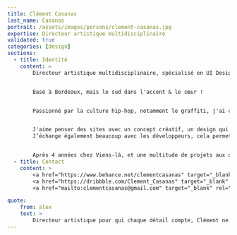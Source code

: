 ```yaml
---
title: Clément Casanas
last_name: Casanas
portrait: /assets/images/persons/clement-casanas.jpg
expertise: Directeur artistique multidisciplinaire
validated: true
categories: [design]
sections:
  - title: Identité
    content: >
        Directeur artistique multidisciplinaire, spécialisé en UI Design & Création d'identité.


        Basé à Bordeaux, mais le sud dans l'accent & le cœur !


        Passionné par la culture hip-hop, notamment le graffiti, j'ai commencé mes études en travaillant sur des projets typographiques. J'ai ensuite découvert le web design et j'ai aimé la force qu’offre ce médium pour raconter des histoires avec une créativité (presque) sans limites.


        J'aime penser des sites avec un concept créatif, un design qui se prête au mouvement et toujours avec le sens du détail.
        J’échange également beaucoup avec les développeurs, cela permet d’avoir une compréhension plus technique sur les projets, et ainsi aboutir sur des sites innovants sans perdre en performance et dégrader l'expérience.


        Après 4 années chez Viens-là, et une multitude de projets aux différentes couleurs et objectifs, je me suis lancé à mon compte et je travaille aujourd'hui pour des agences et studios dans toute la France.
  - title: Contact
    content: >
        <a href="https://www.behance.net/clementcasanas" target="_blank" rel="noreferrer">Behance</a> –
        <a href="https://dribbble.com/Clement_Casanas" target="_blank" rel="noreferrer">Dribbble</a> –
        <a href="mailto:clementcasanas@gmail.com" target="_blank" rel="noreferrer">Mail</a>

quote:
    from: alex
    text: >
        Directeur artistique pour qui chaque détail compte, Clément ne laisse rien au hasard et met tout son cœur et son talent dans ses productions ! Nous créons des sites et expériences interactives avec Clément depuis 2015, et ce n'est pas près de s'arrêter.
---
```

